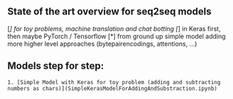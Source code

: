 ## State of the art overview for seq2seq models

[*] for toy problems, machine translation and chat botting
[*] in Keras first, then maybe PyTorch / Tensorflow
[*] from ground up simple model adding more higher level approaches (bytepairencodings, attentions, ...) 

## Models step for step:

    1. [Simple Model with Keras for toy problem (adding and subtracting numbers as chars)](SimpleKerasModelForAddingAndSubstraction.ipynb)

